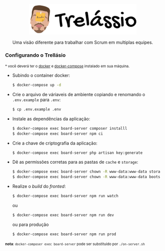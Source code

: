 <p align="center">
  <img src="./public/images/logo-dark.svg" alt="Logo do Trellásio" width="350" />
</p>

<div align="center">
  <p align="center">Uma visão diferente para trabalhar com Scrum em multiplas equipes.</p>
</div>

### Configurando o Trellásio

<small>* você deverá ter o [docker](https://docs.docker.com/engine/install/) e [docker-compose](https://docs.docker.com/compose/install/) instalado em sua máquina.</small>

- Subindo o container docker:

  ```bash
  $ docker-compose up -d
  ```

- Crie o arquivo de váriaveis de ambiente copiando e renomando o `.env.example` para `.env`:

  ```bash
  $ cp .env.example .env
  ```

- Instale as dependências da aplicação:

  ```bash
  $ docker-compose exec board-server composer installl
  $ docker-compose exec board-server npm ci
  ```

- Crie a chave de criptografia da aplicação:

  ```bash
  $ docker-compose exec board-server php artisan key:generate
  ```

- Dê as permissões corretas para as pastas de `cache` e `storage`:

  ```bash
  $ docker-compose exec board-server chown -R www-data:www-data storage/
  $ docker-compose exec board-server chown -R www-data:www-data bootstrap/cache/
  ```

- Realize o *build* do *fronted*:

  ```bash
  $ docker-compose exec board-server npm run watch
  ```
  ou 
  ```bash
  $ docker-compose exec board-server npm run dev
  ```
  ou para produção
  ```bash
  $ docker-compose exec board-server npm run prod
  ```

<small> **nota**: `docker-composer exec board-server` pode ser substituido por `./on-server.sh`
